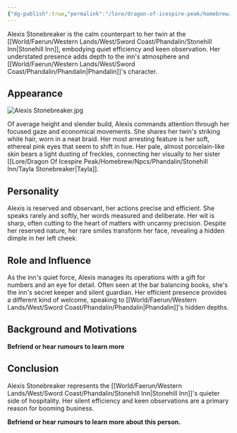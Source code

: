 ```yaml
---
{"dg-publish":true,"permalink":"/lore/dragon-of-icespire-peak/homebrew/npcs/phandalin/stonehill-inn/alexis-stonebreaker/"}
---
```


Alexis Stonebreaker is the calm counterpart to her twin at the [[World/Faerun/Western Lands/West/Sword Coast/Phandalin/Stonehill Inn\|Stonehill Inn]], embodying quiet efficiency and keen observation. Her understated presence adds depth to the inn's atmosphere and [[World/Faerun/Western Lands/West/Sword Coast/Phandalin/Phandalin\|Phandalin]]'s character.
## Appearance

![Alexis Stonebreaker.jpg](/img/user/Images/Characters/npcs/Phandalin/Stonehill%20Inn/Alexis%20Stonebreaker.jpg)

Of average height and slender build, Alexis commands attention through her focused gaze and economical movements. She shares her twin's striking white hair, worn in a neat braid. Her most arresting feature is her soft, ethereal pink eyes that seem to shift in hue. Her pale, almost porcelain-like skin bears a light dusting of freckles, connecting her visually to her sister [[Lore/Dragon Of Icespire Peak/Homebrew/Npcs/Phandalin/Stonehill Inn/Tayla Stonebreaker\|Tayla]].

## Personality

Alexis is reserved and observant, her actions precise and efficient. She speaks rarely and softly, her words measured and deliberate. Her wit is sharp, often cutting to the heart of matters with uncanny precision. Despite her reserved nature, her rare smiles transform her face, revealing a hidden dimple in her left cheek.

## Role and Influence

As the inn's quiet force, Alexis manages its operations with a gift for numbers and an eye for detail. Often seen at the bar balancing books, she's the inn's secret keeper and silent guardian. Her efficient presence provides a different kind of welcome, speaking to [[World/Faerun/Western Lands/West/Sword Coast/Phandalin/Phandalin\|Phandalin]]'s hidden depths.

## Background and Motivations

**Befriend or hear rumours to learn more**
## Conclusion

Alexis Stonebreaker represents the [[World/Faerun/Western Lands/West/Sword Coast/Phandalin/Stonehill Inn\|Stonehill Inn]]'s quieter side of hospitality. Her silent efficiency and keen observations are a primary reason for booming business.

**Befriend or hear rumours to learn more about this person.**